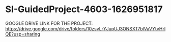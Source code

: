 # SI-GuidedProject-4603-1626951817
GOOGLE DRIVE LINK FOR THE PROJECT:
https://drive.google.com/drive/folders/10zsvLrYJupUJ3ONSXT7blVaVYtvHrIQE?usp=sharing
